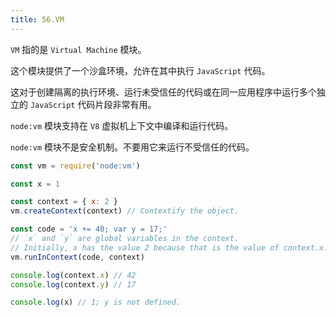 ```yaml
---
title: 56.VM
---
```


`VM` 指的是 `Virtual Machine` 模块。

这个模块提供了一个沙盒环境，允许在其中执行 `JavaScript` 代码。

这对于创建隔离的执行环境、运行未受信任的代码或在同一应用程序中运行多个独立的 `JavaScript` 代码片段非常有用。

`node:vm` 模块支持在 `V8` 虚拟机上下文中编译和运行代码。

`node:vm` 模块不是安全机制。不要用它来运行不受信任的代码。

```js
const vm = require('node:vm')

const x = 1

const context = { x: 2 }
vm.createContext(context) // Contextify the object.

const code = 'x += 40; var y = 17;'
// `x` and `y` are global variables in the context.
// Initially, x has the value 2 because that is the value of context.x.
vm.runInContext(code, context)

console.log(context.x) // 42
console.log(context.y) // 17

console.log(x) // 1; y is not defined.
```
